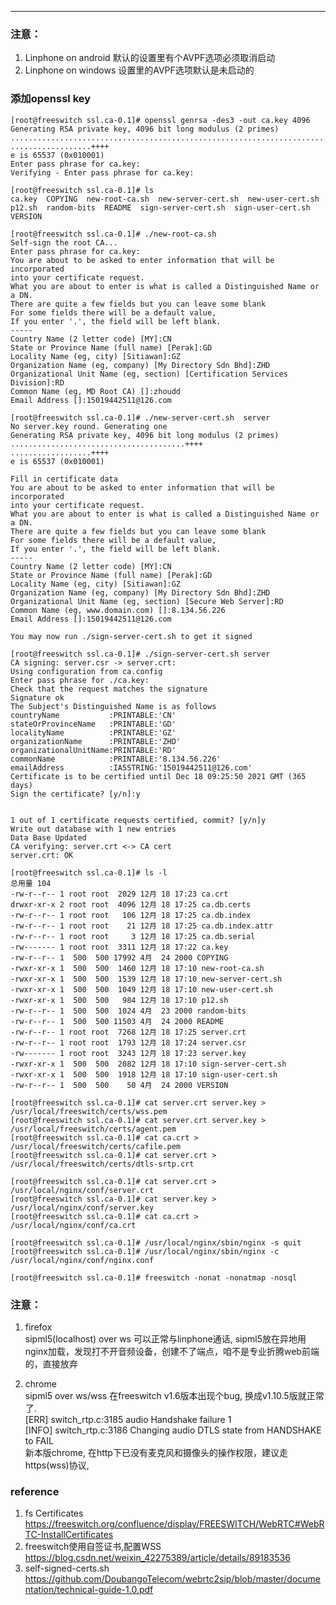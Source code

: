 ----------------------------------------------------------------------------------  
### 注意：
1. Linphone on android 默认的设置里有个AVPF选项必须取消启动
2. Linphone on windows 设置里的AVPF选项默认是未启动的


### 添加openssl key
```
[root@freeswitch ssl.ca-0.1]# openssl genrsa -des3 -out ca.key 4096
Generating RSA private key, 4096 bit long modulus (2 primes)
.................................................................................................................................................++++
..................++++
e is 65537 (0x010001)
Enter pass phrase for ca.key:
Verifying - Enter pass phrase for ca.key:

[root@freeswitch ssl.ca-0.1]# ls
ca.key  COPYING  new-root-ca.sh  new-server-cert.sh  new-user-cert.sh  p12.sh  random-bits  README  sign-server-cert.sh  sign-user-cert.sh  VERSION

[root@freeswitch ssl.ca-0.1]# ./new-root-ca.sh 
Self-sign the root CA...
Enter pass phrase for ca.key:
You are about to be asked to enter information that will be incorporated
into your certificate request.
What you are about to enter is what is called a Distinguished Name or a DN.
There are quite a few fields but you can leave some blank
For some fields there will be a default value,
If you enter '.', the field will be left blank.
-----
Country Name (2 letter code) [MY]:CN
State or Province Name (full name) [Perak]:GD
Locality Name (eg, city) [Sitiawan]:GZ
Organization Name (eg, company) [My Directory Sdn Bhd]:ZHD
Organizational Unit Name (eg, section) [Certification Services Division]:RD
Common Name (eg, MD Root CA) []:zhoudd
Email Address []:15019442511@126.com

[root@freeswitch ssl.ca-0.1]# ./new-server-cert.sh  server
No server.key round. Generating one
Generating RSA private key, 4096 bit long modulus (2 primes)
.......................................++++
..................++++
e is 65537 (0x010001)

Fill in certificate data
You are about to be asked to enter information that will be incorporated
into your certificate request.
What you are about to enter is what is called a Distinguished Name or a DN.
There are quite a few fields but you can leave some blank
For some fields there will be a default value,
If you enter '.', the field will be left blank.
-----
Country Name (2 letter code) [MY]:CN
State or Province Name (full name) [Perak]:GD
Locality Name (eg, city) [Sitiawan]:GZ
Organization Name (eg, company) [My Directory Sdn Bhd]:ZHD
Organizational Unit Name (eg, section) [Secure Web Server]:RD
Common Name (eg, www.domain.com) []:8.134.56.226
Email Address []:15019442511@126.com

You may now run ./sign-server-cert.sh to get it signed

[root@freeswitch ssl.ca-0.1]# ./sign-server-cert.sh server
CA signing: server.csr -> server.crt:
Using configuration from ca.config
Enter pass phrase for ./ca.key:
Check that the request matches the signature
Signature ok
The Subject's Distinguished Name is as follows
countryName           :PRINTABLE:'CN'
stateOrProvinceName   :PRINTABLE:'GD'
localityName          :PRINTABLE:'GZ'
organizationName      :PRINTABLE:'ZHD'
organizationalUnitName:PRINTABLE:'RD'
commonName            :PRINTABLE:'8.134.56.226'
emailAddress          :IA5STRING:'15019442511@126.com'
Certificate is to be certified until Dec 18 09:25:50 2021 GMT (365 days)
Sign the certificate? [y/n]:y


1 out of 1 certificate requests certified, commit? [y/n]y
Write out database with 1 new entries
Data Base Updated
CA verifying: server.crt <-> CA cert
server.crt: OK

[root@freeswitch ssl.ca-0.1]# ls -l
总用量 104
-rw-r--r-- 1 root root  2029 12月 18 17:23 ca.crt
drwxr-xr-x 2 root root  4096 12月 18 17:25 ca.db.certs
-rw-r--r-- 1 root root   106 12月 18 17:25 ca.db.index
-rw-r--r-- 1 root root    21 12月 18 17:25 ca.db.index.attr
-rw-r--r-- 1 root root     3 12月 18 17:25 ca.db.serial
-rw------- 1 root root  3311 12月 18 17:22 ca.key
-rw-r--r-- 1  500  500 17992 4月  24 2000 COPYING
-rwxr-xr-x 1  500  500  1460 12月 18 17:10 new-root-ca.sh
-rwxr-xr-x 1  500  500  1539 12月 18 17:10 new-server-cert.sh
-rwxr-xr-x 1  500  500  1049 12月 18 17:10 new-user-cert.sh
-rwxr-xr-x 1  500  500   984 12月 18 17:10 p12.sh
-rw-r--r-- 1  500  500  1024 4月  23 2000 random-bits
-rw-r--r-- 1  500  500 11503 4月  24 2000 README
-rw-r--r-- 1 root root  7268 12月 18 17:25 server.crt
-rw-r--r-- 1 root root  1793 12月 18 17:24 server.csr
-rw------- 1 root root  3243 12月 18 17:23 server.key
-rwxr-xr-x 1  500  500  2082 12月 18 17:10 sign-server-cert.sh
-rwxr-xr-x 1  500  500  1918 12月 18 17:10 sign-user-cert.sh
-rw-r--r-- 1  500  500    50 4月  24 2000 VERSION
 
[root@freeswitch ssl.ca-0.1]# cat server.crt server.key > /usr/local/freeswitch/certs/wss.pem
[root@freeswitch ssl.ca-0.1]# cat server.crt server.key > /usr/local/freeswitch/certs/agent.pem
[root@freeswitch ssl.ca-0.1]# cat ca.crt > /usr/local/freeswitch/certs/cafile.pem
[root@freeswitch ssl.ca-0.1]# cat server.crt > /usr/local/freeswitch/certs/dtls-srtp.crt

[root@freeswitch ssl.ca-0.1]# cat server.crt > /usr/local/nginx/conf/server.crt
[root@freeswitch ssl.ca-0.1]# cat server.key > /usr/local/nginx/conf/server.key
[root@freeswitch ssl.ca-0.1]# cat ca.crt > /usr/local/nginx/conf/ca.crt

[root@freeswitch ssl.ca-0.1]# /usr/local/nginx/sbin/nginx -s quit
[root@freeswitch ssl.ca-0.1]# /usr/local/nginx/sbin/nginx -c /usr/local/nginx/conf/nginx.conf

[root@freeswitch ssl.ca-0.1]# freeswitch -nonat -nonatmap -nosql
```
### 注意：
1. firefox  
sipml5(localhost) over ws 可以正常与linphone通话, sipml5放在异地用nginx加载，发现打不开音频设备，创建不了端点，咱不是专业折腾web前端的，直接放弃  

2. chrome  
sipml5 over ws/wss 在freeswitch v1.6版本出现个bug, 换成v1.10.5版就正常了.  
[ERR] switch_rtp.c:3185 audio Handshake failure 1  
[INFO] switch_rtp.c:3186 Changing audio DTLS state from HANDSHAKE to FAIL  
新本版chrome, 在http下已没有麦克风和摄像头的操作权限，建议走https(wss)协议,


### reference
1. fs Certificates  
https://freeswitch.org/confluence/display/FREESWITCH/WebRTC#WebRTC-InstallCertificates
2. freeswitch使用自签证书,配置WSS  
https://blog.csdn.net/weixin_42275389/article/details/89183536
3. self-signed-certs.sh
https://github.com/DoubangoTelecom/webrtc2sip/blob/master/documentation/technical-guide-1.0.pdf

